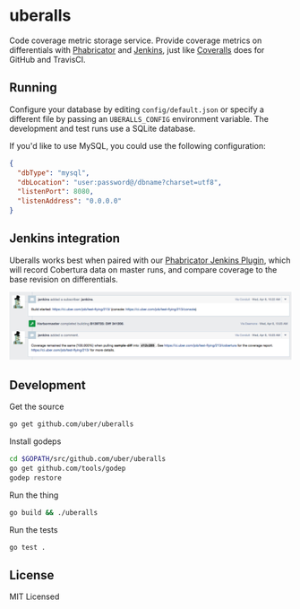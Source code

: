 # uberalls

Code coverage metric storage service. Provide coverage metrics on differentials
with [Phabricator][] and [Jenkins][], just like [Coveralls][] does for GitHub
and TravisCI.

[Phabricator]: http://phabricator.org/
[Jenkins]: https://jenkins-ci.org/
[Coveralls]: https://coveralls.io/

## Running

Configure your database by editing `config/default.json` or specify a different
file by passing an `UBERALLS_CONFIG` environment variable. The development and
test runs use a SQLite database.

If you'd like to use MySQL, you could use the following configuration:

```json
{
  "dbType": "mysql",
  "dbLocation": "user:password@/dbname?charset=utf8",
  "listenPort": 8080,
  "listenAddress": "0.0.0.0"
}
```

## Jenkins integration

Uberalls works best when paired with our [Phabricator Jenkins Plugin][], which
will record Cobertura data on master runs, and compare coverage to the base
revision on differentials.

![Jenkins Integration](/docs/jenkins-integration.png)

[Phabricator Jenkins Plugin]: https://github.com/uber/phabricator-jenkins-plugin

## Development

Get the source
```bash
go get github.com/uber/uberalls
```

Install godeps
```bash
cd $GOPATH/src/github.com/uber/uberalls
go get github.com/tools/godep
godep restore
```

Run the thing
```bash
go build && ./uberalls
```

Run the tests
```bash
go test .
```

## License

MIT Licensed
